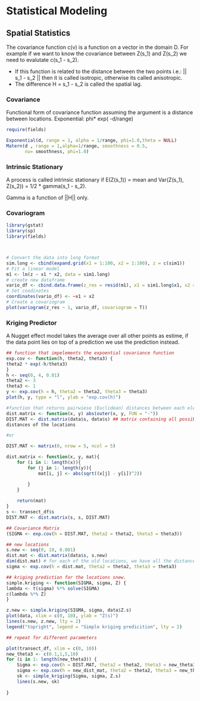 # Statistical Modeling

## Spatial Statistics

The covariance function c(v) is a function on a vector in the domain D. For example if we want to know the covariance between Z(s_1) and Z(s_2) we need to evalutate c(s_1 - s_2).

- If this function is related to the distance between the two points i.e.: || s_1 - s_2 || then it is called isotropic, otherwise its called anisotropic.
- The difference H = s_1 - s_2 is called the spatial lag.

### Covariance
Functional form of covariance function assuming the argument is a distance between locations.
Exponential: phi* exp( -d/range)

```R
require(fields)

Exponential(d, range = 1, alpha = 1/range, phi=1.0,theta = NULL)
Matern(d , range = 1,alpha=1/range, smoothness = 0.5, 
       nu= smoothness, phi=1.0) 


`````







### Intrinsic Stationary

A process is called intrinsic stationary if E(Z(s_1)) = mean and Var(Z(s_1), Z(s_2)) = 1/2 * gamma(s_1 - s_2).

Gamma is a function of ||H|| only.

### Covariogram

```R
library(gstat)
library(sp)
library(fields)



# Convert the data into long format
sim.long <- cbind(expand.grid(x1 = 1:100, x2 = 1:100), z = c(sim1))
# Fit a linear model
m1 <- lm(z ~ x1 * x2, data = sim1.long)
# create new dataframe
vario_df <- cbind.data.frame(z_res = resid(m1), x1 = sim1.long$x1, x2 = sim1.long$x2)
# Set coodinates
coordinates(vario_df) <- ~x1 + x2
# Create a covariogram
plot(variogram(z_res ~ 1, vario_df, covariogram = T))

```

### Kriging Predictor

A Nugget effect model takes the average over all other points as estime, if the data point lies on top of a prediction we use the prediction instead.




````R
## function that impelements the expoential covariance function
exp.cov <- function(h, theta2, theta3) {
theta2 * exp(-h/theta3)
}
h <- seq(0, 4, 0.01)
theta2 <- 3
theta3 <- 1
y <- exp.cov(h = h, theta2 = theta2, theta3 = theta3)
plot(h, y, type = "l", ylab = "exp.cov(h)")

```````
```R
#function that returns pairwiese (Euclidean) distances between each elemts of vectors x and y
dist.matrix <- function(x, y) abs(outer(x, y, FUN = "-"))
DIST.MAT <- dist.matrix(data$s, data$s) ## matrix containing all possible
distances of the locations

#or

DIST.MAT <- matrix(0, nrow = 5, ncol = 5)

dist.matrix <- function(x, y, mat){
    for (i in 1: length(x)){
        for (j in 1: length(y)){
            mat[i, j] <- abs(sqrt((x[j] - y[i])^2))

        }
    }
    
    return(mat)
}
s <- transect_df$s
DIST.MAT <- dist.matrix(s, s, DIST.MAT)


````

```R
## Covariance Matrix
(SIGMA <- exp.cov(h = DIST.MAT, theta2 = theta2, theta3 = theta3))
````

````R
## new locations
s.new <- seq(0, 10, 0.001) 
dist.mat <- dist.matrix(data$s, s.new)
dim(dist.mat) # for each of the old locations, we have all the distances for the new locations
sigma <- exp.cov(h = dist.mat, theta2 = theta2, theta3 = theta3)
````

```R
## kriging prediction for the locations snew. 
simple.kriging <- function(SIGMA, sigma, Z) {
lambda <- t(sigma) %*% solve(SIGMA)
c(lambda %*% Z)
}

z.new <- simple.kriging(SIGMA, sigma, data$Z.s)
plot(data, xlim = c(0, 10), ylab = "Z(s)")
lines(s.new, z.new, lty = 2)
legend("topright", legend = "Simple kriging predicition", lty = 2)

````
```R
## repeat for different parameters 

plot(transect_df, xlim = c(0, 10))
new_theta3 <- c(0.1,1,5,10)
for (i in 1: length(new_theta3)) {
    Sigma <- exp.cov(h = DIST.MAT, theta2 = theta2, theta3 = new_theta3[i])
    sigma <- exp.cov(h = new_dist_mat, theta2 = theta2, theta3 = new_theta3[i])
    sk <- simple_kriging(Sigma, sigma, Z.s)
    lines(s.new, sk)
    
}


```


